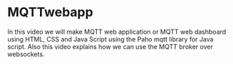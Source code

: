 # MQTTwebapp
In this video we will make MQTT web application or MQTT web dashboard using HTML, CSS and Java Script using the Paho mqtt library for Java script. Also this video explains how we can use the MQTT broker over websockets.
